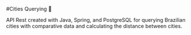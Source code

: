 #Cities Querying :city_sunrise:

API Rest created with Java, Spring, and PostgreSQL for querying Brazilian cities with comparative data and calculating the distance between cities.
